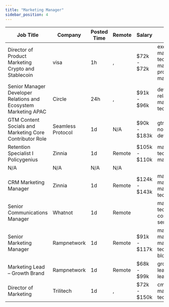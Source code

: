 ```yaml
---
title: "Marketing Manager"
sidebar_position: 4
---
```


| Job Title | Company | Posted Time | Remote | Salary | Tags | Apply Link |
|-----------|---------|-------------|--------|--------|------|------------|
| Director of Product Marketing Crypto and Stablecoin | visa | 1h | , | $72k - $72k | executive, marketing, non tech, product manager, product marketing | [Apply](https://web3.career/director-of-product-marketing-for-crypto-and-stablecoin-visa/104720) |
| Senior Manager Developer Relations and Ecosystem Marketing APAC | Circle | 24h | , | $91k - $96k | developer relations, dev, marketing, non tech, senior | [Apply](https://web3.career/senior-manager-developer-relations-and-ecosystem-marketing-apac-circle/104663) |
| GTM Content Socials and Marketing Core Contributor Role | Seamless Protocol | 1d | N/A | $90k - $183k | gtm, marketing, non tech, crypto, defi | [Apply](https://web3.career/gtm-content-socials-and-marketing-core-contributor-role-seamless/104651) |
| Retention Specialist I Policygenius | Zinnia | 1d | Remote | $105k - $110k | marketing, non tech, product manager, remote | [Apply](https://web3.career/retention-specialist-i-policygenius-zinnia/97588) |
| N/A | N/A | N/A | N/A |  |  | [Apply](https://web3.career/metana) |
| CRM Marketing Manager | Zinnia | 1d | Remote | $124k - $143k | marketing manager, crm, marketing, non tech, remote | [Apply](https://web3.career/crm-marketing-manager-zinnia/98977) |
| Senior Communications Manager | Whatnot | 1d | Remote |  | marketing, non tech, pr, communications, senior | [Apply](https://web3.career/senior-communications-manager-whatnot/104620) |
| Senior Marketing Manager | Rampnetwork | 1d | Remote | $91k - $117k | marketing manager, marketing, non tech, senior, blockchain | [Apply](https://web3.career/senior-marketing-manager-rampnetwork/104616) |
| Marketing Lead – Growth Brand | Rampnetwork | 1d | Remote | $68k - $99k | growth, brand, lead, marketing lead, marketing | [Apply](https://web3.career/marketing-lead-growth-brand-rampnetwork/104615) |
| Director of Marketing | Trilitech | 1d | , | $72k - $150k | cmo, executive, marketing, non tech, blockchain | [Apply](https://web3.career/director-of-marketing-trilitech/104609) |

